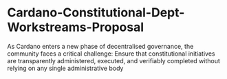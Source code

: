# Cardano-Constitutional-Dept-Workstreams-Proposal
As Cardano enters a new phase of decentralised governance, the community faces a critical challenge: Ensure that constitutional initiatives are transparently administered, executed, and verifiably completed without relying on any single administrative body
